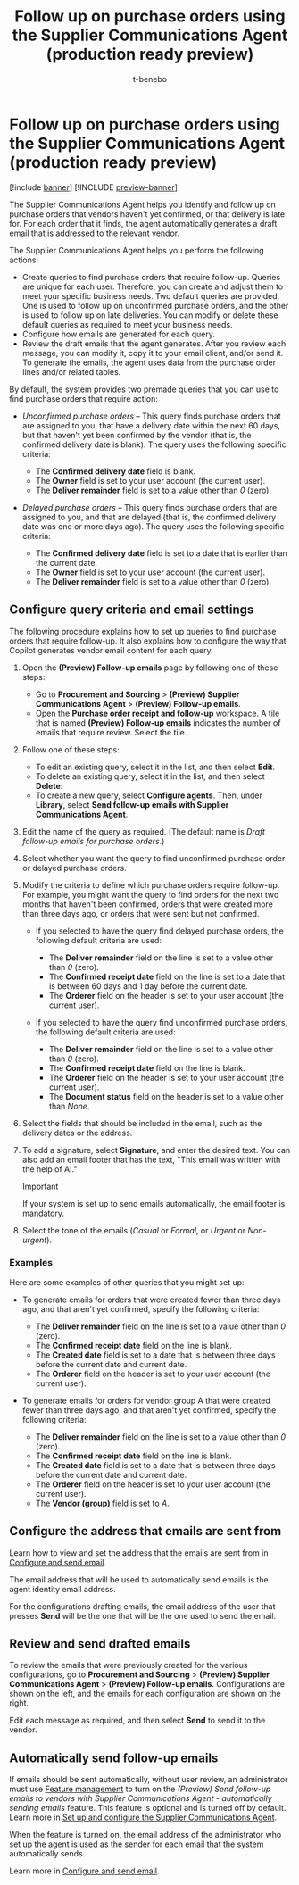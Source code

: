 ﻿---
title: Follow up on purchase orders using the Supplier Communications Agent (production ready preview)
description: Learn how to use the Supplier Communications Agent to identify unconfirmed or delayed purchase orders and automate follow-up emails tailored to your business needs.
author: t-benebo
ms.author: benebotg
ms.reviewer: kamaybac
ms.search.form: 
ms.topic: how-to
ms.date: 04/24/2025
ms.custom:
  - bap-template
  - ai-gen-docs-bap
  - ai-gen-description
  - ai-seo-date:04/24/2025
---

# Follow up on purchase orders using the Supplier Communications Agent (production ready preview)

[!include [banner](../includes/banner.md)]
[!INCLUDE [preview-banner](~/../shared-content/shared/preview-includes/preview-banner.md)]
<!-- KFM: Preview until further notice -->

The Supplier Communications Agent helps you identify and follow up on purchase orders that vendors haven't yet confirmed, or that delivery is late for. For each order that it finds, the agent automatically generates a draft email that is addressed to the relevant vendor.

The Supplier Communications Agent helps you perform the following actions:

- Create queries to find purchase orders that require follow-up. Queries are unique for each user. Therefore, you can create and adjust them to meet your specific business needs. Two default queries are provided. One is used to follow up on unconfirmed purchase orders, and the other is used to follow up on late deliveries. You can modify or delete these default queries as required to meet your business needs.
- Configure how emails are generated for each query.
- Review the draft emails that the agent generates. After you review each message, you can modify it, copy it to your email client, and/or send it. To generate the emails, the agent uses data from the purchase order lines and/or related tables.

By default, the system provides two premade queries that you can use to find purchase orders that require action:

- *Unconfirmed purchase orders* – This query finds purchase orders that are assigned to you, that have a delivery date within the next 60 days, but that haven't yet been confirmed by the vendor (that is, the confirmed delivery date is blank). The query uses the following specific criteria:

    - The **Confirmed delivery date** field is blank.
    - The **Owner** field is set to your user account (the current user).
    - The **Deliver remainder** field is set to a value other than *0* (zero).

- *Delayed purchase orders* – This query finds purchase orders that are assigned to you, and that are delayed (that is, the confirmed delivery date was one or more days ago). The query uses the following specific criteria:

    - The **Confirmed delivery date** field is set to a date that is earlier than the current date.
    - The **Owner** field is set to your user account (the current user).
    - The **Deliver remainder** field is set to a value other than *0* (zero).

## Configure query criteria and email settings

The following procedure explains how to set up queries to find purchase orders that require follow-up. It also explains how to configure the way that Copilot generates vendor email content for each query.

1. Open the **(Preview) Follow-up emails** page by following one of these steps:

    - Go to **Procurement and Sourcing** \> **(Preview) Supplier Communications Agent** \> **(Preview) Follow-up emails**.
    - Open the **Purchase order receipt and follow-up** workspace. A tile that is named **(Preview) Follow-up emails** indicates the number of emails that require review. Select the tile.

1. Follow one of these steps:

    - To edit an existing query, select it in the list, and then select **Edit**.
    - To delete an existing query, select it in the list, and then select **Delete**.
    - To create a new query, select **Configure agents**. Then, under **Library**, select **Send follow-up emails with Supplier Communications Agent**.

1. Edit the name of the query as required. (The default name is *Draft follow-up emails for purchase orders*.)
1. Select whether you want the query to find unconfirmed purchase order or delayed purchase orders.
1. Modify the criteria to define which purchase orders require follow-up. For example, you might want the query to find orders for the next two months that haven't been confirmed, orders that were created more than three days ago, or orders that were sent but not confirmed.

    - If you selected to have the query find delayed purchase orders, the following default criteria are used:

        - The **Deliver remainder** field on the line is set to a value other than *0* (zero).
        - The **Confirmed receipt date** field on the line is set to a date that is between 60 days and 1 day before the current date.
        - The **Orderer** field on the header is set to your user account (the current user).

    - If you selected to have the query find unconfirmed purchase orders, the following default criteria are used:

        - The **Deliver remainder** field on the line is set to a value other than *0* (zero).
        - The **Confirmed receipt date** field on the line is blank.
        - The **Orderer** field on the header is set to your user account (the current user).
        - The **Document status** field on the header is set to a value other than *None*.

1. Select the fields that should be included in the email, such as the delivery dates or the address.
1. To add a signature, select **Signature**, and enter the desired text. You can also add an email footer that has the text, "This email was written with the help of AI." 

    > [!IMPORTANT]
    > If your system is set up to send emails automatically, the email footer is mandatory.

1. Select the tone of the emails (*Casual* or *Formal*, or *Urgent* or *Non-urgent*).

### Examples

Here are some examples of other queries that you might set up:

- To generate emails for orders that were created fewer than three days ago, and that aren't yet confirmed, specify the following criteria:

    - The **Deliver remainder** field on the line is set to a value other than *0* (zero).
    - The **Confirmed receipt date** field on the line is blank.
    - The **Created date** field is set to a date that is between three days before the current date and current date.
    - The **Orderer** field on the header is set to your user account (the current user).

- To generate emails for orders for vendor group A that were created fewer than three days ago, and that aren't yet confirmed, specify the following criteria:

    - The **Deliver remainder** field on the line is set to a value other than *0* (zero).
    - The **Confirmed receipt date** field on the line is blank.
    - The **Created date** field is set to a date that is between three days before the current date and current date.
    - The **Orderer** field on the header is set to your user account (the current user).
    - The **Vendor (group)** field is set to *A*.

## Configure the address that emails are sent from

Learn how to view and set the address that the emails are sent from in [Configure and send email](../../fin-ops-core/dev-itpro/organization-administration/configure-email.md).

The email address that will be used to automatically send emails is the agent identity email address. 

For the configurations drafting emails, the email address of the user that presses **Send** will be the one that will be the one used to send the email. 

## Review and send drafted emails

To review the emails that were previously created for the various configurations, go to **Procurement and Sourcing** \> **(Preview) Supplier Communications Agent** \> **(Preview) Follow-up emails**. Configurations are shown on the left, and the emails for each configuration are shown on the right.

Edit each message as required, and then select **Send** to send it to the vendor.

## Automatically send follow-up emails

If emails should be sent automatically, without user review, an administrator must use [Feature management](../../fin-ops-core/fin-ops/get-started/feature-management/feature-management-overview.md) to turn on the *(Preview) Send follow-up emails to vendors with Supplier Communications Agent - automatically sending emails* feature. This feature is optional and is turned off by default. Learn more in [Set up and configure the Supplier Communications Agent](supplier-com-agent-setup.md).

When the feature is turned on, the email address of the administrator who set up the agent is used as the sender for each email that the system automatically sends.

Learn more in [Configure and send email](../../fin-ops-core/dev-itpro/organization-administration/configure-email.md).
